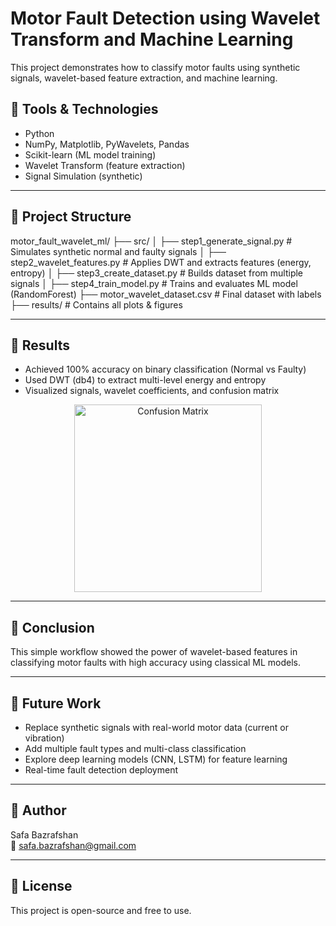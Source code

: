 # Motor Fault Detection using Wavelet Transform and Machine Learning

This project demonstrates how to classify motor faults using synthetic signals, wavelet-based feature extraction, and machine learning.

## 🔧 Tools & Technologies

- Python
- NumPy, Matplotlib, PyWavelets, Pandas
- Scikit-learn (ML model training)
- Wavelet Transform (feature extraction)
- Signal Simulation (synthetic)

---

## 📁 Project Structure

motor_fault_wavelet_ml/ ├── src/ │   ├── step1_generate_signal.py        # Simulates synthetic normal and faulty signals │   ├── step2_wavelet_features.py       # Applies DWT and extracts features (energy, entropy) │   ├── step3_create_dataset.py         # Builds dataset from multiple signals │   ├── step4_train_model.py            # Trains and evaluates ML model (RandomForest) ├── motor_wavelet_dataset.csv           # Final dataset with labels ├── results/                            # Contains all plots & figures

---

## 🧪 Results

- Achieved 100% accuracy on binary classification (Normal vs Faulty)
- Used DWT (db4) to extract multi-level energy and entropy
- Visualized signals, wavelet coefficients, and confusion matrix

<p align="center">
  <img src="results/step4_confusion_matrix.png" alt="Confusion Matrix" width="300"/>
</p>

---

## 📌 Conclusion

This simple workflow showed the power of wavelet-based features in classifying motor faults with high accuracy using classical ML models.

---

## 🚀 Future Work

- Replace synthetic signals with real-world motor data (current or vibration)
- Add multiple fault types and multi-class classification
- Explore deep learning models (CNN, LSTM) for feature learning
- Real-time fault detection deployment

---

## 👤 Author

Safa Bazrafshan  
📧 safa.bazrafshan@gmail.com

---

## 📄 License

This project is open-source and free to use.
